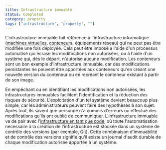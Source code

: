 ```yaml
---
title: Infrastructure immuable
status: Completed
category: property
tags: ["infrastructure", "property", ""]
---
```


L'infrastructure immuable fait référence à l'infrastructure informatique ([machines virtuelles](/fr/virtual-machine/), [conteneurs](/fr/container/), équipements réseau) qui ne peut pas être modifiée une fois déployée.
Cela peut être imposé à l'aide d'un processus automatisé qui écrase les modifications non autorisées, ou à l'aide d'un système qui, dés le départ, n'autorise aucune modification.
Les conteneurs sont un bon exemple d'infrastructure immuable, car des modifications persistantes ne peuvent être apportées aux conteneurs qu'en créant une nouvelle version du conteneur ou en recréant le conteneur existant à partir de son image.

En empêchant ou en identifiant les modifications non autorisées, les infrastructures immuables facilitent l'identification et la réduction des risques de sécurité.
L'exploitation d'un tel système devient beaucoup plus simple, car les administrateurs peuvent faire des hypothèses à son sujet.
Après tout, ils savent que personne n'a commis d'erreurs ou effectué des modifications qu'ils ont oublié de communiquer.
L'infrastructure immuable va de pair avec l'[infrastructure en tant que code](/fr/infrastructure-as-code/), où toute l'automatisation nécessaire à la création de l'infrastructure est stockée dans un système de contrôle des versions (par exemple, Git).
Cette combinaison d'immuabilité et de contrôle des versions signifie qu'il existe un journal d'audit durable de chaque modification autorisée apportée à un système.
